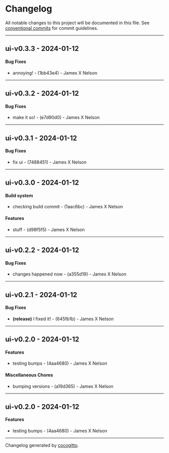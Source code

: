 # Changelog
All notable changes to this project will be documented in this file. See [conventional commits](https://www.conventionalcommits.org/) for commit guidelines.

- - -
## ui-v0.3.3 - 2024-01-12
#### Bug Fixes
- annoying! - (1bb43e4) - James X Nelson

- - -

## ui-v0.3.2 - 2024-01-12
#### Bug Fixes
- make it so! - (e7d90d0) - James X Nelson

- - -

## ui-v0.3.1 - 2024-01-12
#### Bug Fixes
- fix ui - (7488451) - James X Nelson

- - -

## ui-v0.3.0 - 2024-01-12
#### Build system
- checking build commit - (1aac6bc) - James X Nelson
#### Features
- stuff - (d98f5f5) - James X Nelson

- - -

## ui-v0.2.2 - 2024-01-12
#### Bug Fixes
- changes happened now - (a355d19) - James X Nelson

- - -

## ui-v0.2.1 - 2024-01-12
#### Bug Fixes
- **(release)** I fixed it! - (645fb1b) - James X Nelson

- - -

## ui-v0.2.0 - 2024-01-12
#### Features
- testing bumps - (4aa4680) - James X Nelson
#### Miscellaneous Chores
- bumping versions - (a19d365) - James X Nelson

- - -

## ui-v0.2.0 - 2024-01-12
#### Features
- testing bumps - (4aa4680) - James X Nelson

- - -

Changelog generated by [cocogitto](https://github.com/cocogitto/cocogitto).